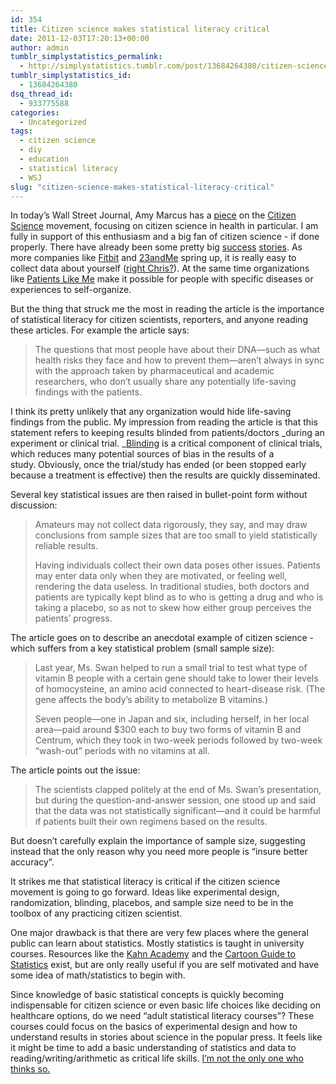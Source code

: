 ```yaml
---
id: 354
title: Citizen science makes statistical literacy critical
date: 2011-12-03T17:20:13+00:00
author: admin
tumblr_simplystatistics_permalink:
  - http://simplystatistics.tumblr.com/post/13684264380/citizen-science-makes-statistical-literacy-critical
tumblr_simplystatistics_id:
  - 13684264380
dsq_thread_id:
  - 933775588
categories:
  - Uncategorized
tags:
  - citizen science
  - diy
  - education
  - statistical literacy
  - WSJ
slug: "citizen-science-makes-statistical-literacy-critical"
---
```

In today&#8217;s Wall Street Journal, Amy Marcus has a <a href="http://online.wsj.com/article/SB10001424052970204621904577014330551132036.html" target="_blank">piece</a> on the <a href="http://en.wikipedia.org/wiki/Citizen_science" target="_blank">Citizen Science</a> movement, focusing on citizen science in health in particular. I am fully in support of this enthusiasm and a big fan of citizen science - if done properly. There have already been some pretty big <a href="http://www.wired.com/wiredscience/2010/08/citizen-scientist-pulsars/" target="_blank">success</a> <a href="http://depts.washington.edu/bakerpg/drupal/system/files/jiang08A.pdf" target="_blank">stories</a>. As more companies like <a href="http://www.fitbit.com/" target="_blank">Fitbit</a> and <a href="https://www.23andme.com/" target="_blank">23andMe</a> spring up, it is really easy to collect data about yourself (<a href="http://myyearofdata.wordpress.com/" target="_blank">right Chris?</a>). At the same time organizations like <a href="http://www.patientslikeme.com/" target="_blank">Patients Like Me</a> make it possible for people with specific diseases or experiences to self-organize. 

But the thing that struck me the most in reading the article is the importance of statistical literacy for citizen scientists, reporters, and anyone reading these articles. For example the article says:

> <span>The questions that most people have about their DNA—such as what health risks they face and how to prevent them—aren&#8217;t always in sync with the approach taken by pharmaceutical and academic researchers, who don&#8217;t usually share any potentially life-saving findings with the patients.</span>

I think its pretty unlikely that any organization would hide life-saving findings from the public. My impression from reading the article is that this statement refers to keeping results blinded from patients/doctors _during an experiment or clinical trial. _<a href="http://en.wikipedia.org/wiki/Blind_experiment" target="_blank">Blinding</a> is a critical component of clinical trials, which reduces many potential sources of bias in the results of a study. Obviously, once the trial/study has ended (or been stopped early because a treatment is effective) then the results are quickly disseminated.

Several key statistical issues are then raised in bullet-point form without discussion: 

> <span>Amateurs may not collect data rigorously, they say, and may draw conclusions from sample sizes that are too small to yield statistically reliable results. </span>
> 
> Having individuals collect their own data poses other issues. Patients may enter data only when they are motivated, or feeling well, rendering the data useless. In traditional studies, both doctors and patients are typically kept blind as to who is getting a drug and who is taking a placebo, so as not to skew how either group perceives the patients&#8217; progress.

The article goes on to describe an anecdotal example of citizen science - which suffers from a key statistical problem (small sample size):

> Last year, Ms. Swan helped to run a small trial to test what type of vitamin B people with a certain gene should take to lower their levels of homocysteine, an amino acid connected to heart-disease risk. (The gene affects the body&#8217;s ability to metabolize B vitamins.)
> 
> Seven people—one in Japan and six, including herself, in her local area—paid around $300 each to buy two forms of vitamin B and Centrum, which they took in two-week periods followed by two-week &#8220;wash-out&#8221; periods with no vitamins at all.

The article points out the issue:

> <span>The scientists clapped politely at the end of Ms. Swan&#8217;s presentation, but during the question-and-answer session, one stood up and said that the data was not statistically significant—and it could be harmful if patients built their own regimens based on the results.</span>

<span>But doesn&#8217;t carefully explain the importance of sample size, suggesting instead that the only reason why you need more people is &#8220;insure better accuracy&#8221;. </span>

It strikes me that statistical literacy is critical if the citizen science movement is going to go forward. Ideas like experimental design, randomization, blinding, placebos, and sample size need to be in the toolbox of any practicing citizen scientist. 

One major drawback is that there are very few places where the general public can learn about statistics. Mostly statistics is taught in university courses. Resources like the <a href="http://www.khanacademy.org/" target="_blank">Kahn Academy</a> and the <a href="http://www.amazon.com/Cartoon-Guide-Statistics-Larry-Gonick/dp/0062731025" target="_blank">Cartoon Guide to Statistics</a> exist, but are only really useful if you are self motivated and have some idea of math/statistics to begin with. 

Since <span>knowledge of basic statistical concepts is quickly becoming indispensable for citizen science or even basic life choices like deciding on healthcare options, do we need &#8220;adult statistical literacy courses&#8221;? These courses could focus on the basics of experimental design and how to understand results in stories about science in the popular press. It feels like it might be time to add a basic understanding of statistics and data to reading/writing/arithmetic as critical life skills. <a href="http://simplystatistics.tumblr.com/post/13684145814/the-worlds-has-changed-from-analogue-to-digital-and" target="_blank">I&#8217;m not the only one who thinks so.</a></span>

<span><br /></span>
